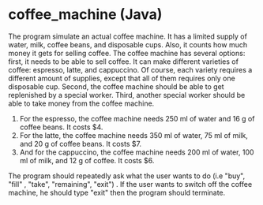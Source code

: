 # coffee_machine (Java)
The program simulate an actual coffee machine. It has a limited supply of water, milk, coffee beans, and disposable cups. Also, it counts how much money it gets for selling coffee. The coffee machine has several options: first, it needs to be able to sell coffee. It can make different varieties of coffee: espresso, latte, and cappuccino. Of course, each variety requires a different amount of supplies, except that all of them requires only one disposable cup. Second, the coffee machine should be able to get replenished by a special worker. Third, another special worker should be able to take money from the coffee machine.
1. For the espresso, the coffee machine needs 250 ml of water and 16 g of coffee beans. It costs $4.
2. For the latte, the coffee machine needs 350 ml of water, 75 ml of milk, and 20 g of coffee beans. It costs $7.
3. And for the cappuccino, the coffee machine needs 200 ml of water, 100 ml of milk, and 12 g of coffee. It costs $6.

The program should repeatedly ask what the user wants to do (i.e  "buy", "fill" , "take", "remaining", "exit") . If the user wants to switch off the coffee machine, he should type "exit" then the program should terminate.
